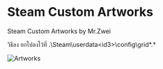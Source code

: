 # Steam Custom Artworks
Steam Custom Artworks by Mr.Zwei

วิธีลง
ยกไปลงไว้ที่ .\Steam\userdata\<id3>\config\grid\*.*

![Artworks](https://user-images.githubusercontent.com/60043920/89471066-67d8e780-d7a7-11ea-822c-1c1504eacf1a.jpg)
